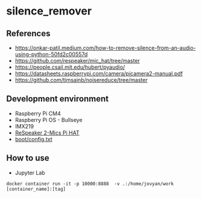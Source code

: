 # silence_remover
## References
- https://onkar-patil.medium.com/how-to-remove-silence-from-an-audio-using-python-50fd2c00557d
- https://github.com/respeaker/mic_hat/tree/master
- https://people.csail.mit.edu/hubert/pyaudio/
- https://datasheets.raspberrypi.com/camera/picamera2-manual.pdf
- https://github.com/timsainb/noisereduce/tree/master

## Development environment
- Raspberry Pi CM4
- Raspberry Pi OS - Bullseye
- IMX219
- [ReSpeaker 2-Mics Pi HAT](https://wiki.seeedstudio.com/ReSpeaker_2_Mics_Pi_HAT/)
- [boot/config.txt](https://github.com/atsss/RPi_configs/blob/main/bullseye/imx219_ReSpeaker.txt)

## How to use
- Jupyter Lab
```
docker container run -it -p 10000:8888  -v .:/home/jovyan/work [container_name]:[tag]
```
